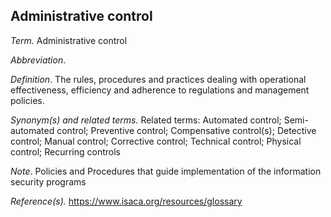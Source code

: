 ## Administrative control 

_Term._
 Administrative control

_Abbreviation_.

_Definition_.
The rules, procedures and practices dealing with operational effectiveness, efficiency and adherence to regulations and management policies.

_Synonym(s) and related terms._
Related terms: Automated control; Semi-automated control; Preventive control; Compensative control(s); Detective control; Manual control; Corrective control; Technical control; Physical control; Recurring controls

_Note_.
Policies and Procedures that guide implementation of the information security programs

_Reference(s)._
https://www.isaca.org/resources/glossary

